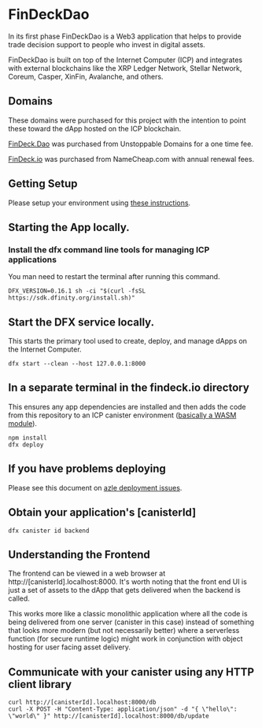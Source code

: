 # FinDeckDao

In its first phase FinDeckDao is a Web3 application that helps to provide trade
decision support to people who invest in digital assets.

FinDeckDao is built on top of the Internet Computer (ICP) and integrates with
external blockchains like the XRP Ledger Network, Stellar Network, Coreum,
Casper, XinFin, Avalanche, and others.

## Domains

These domains were purchased for this project with the intention to point these
toward the dApp hosted on the ICP blockchain.

[FinDeck.Dao](https://ud.me/findeck.dao) was purchased from Unstoppable Domains
for a one time fee.

[FinDeck.io](https://findeck.io) was purchased from NameCheap.com with annual
renewal fees.

## Getting Setup

Please setup your environment using
[these instructions](https://demergent-labs.github.io/azle/get_started.html).

## Starting the App locally.

### Install the dfx command line tools for managing ICP applications

You man need to restart the terminal after running this command.

```
DFX_VERSION=0.16.1 sh -ci "$(curl -fsSL https://sdk.dfinity.org/install.sh)"
```

## Start the DFX service locally.

This starts the primary tool used to create, deploy, and manage dApps on the
Internet Computer.

```
dfx start --clean --host 127.0.0.1:8000
```

## In a separate terminal in the findeck.io directory

This ensures any app dependencies are installed and then adds the code from this
repository to an ICP canister environment
([basically a WASM module](https://internetcomputer.org/docs/current/concepts/canisters-code)).

```
npm install
dfx deploy
```

## If you have problems deploying

Please see this document on
[azle deployment issues](https://demergent-labs.github.io/azle/deployment.html#common-deployment-issues).

## Obtain your application's [canisterId]

```
dfx canister id backend
```

## Understanding the Frontend

The frontend can be viewed in a web browser at
http://[canisterId].localhost:8000. It's worth noting that the front end UI is
just a set of assets to the dApp that gets delivered when the backend is called.

This works more like a classic monolithic application where all the code is
being delivered from one server (canister in this case) instead of something
that looks more modern (but not necessarily better) where a serverless function
(for secure runtime logic) might work in conjunction with object hosting for
user facing asset delivery.

## Communicate with your canister using any HTTP client library

```
curl http://[canisterId].localhost:8000/db
curl -X POST -H "Content-Type: application/json" -d "{ \"hello\": \"world\" }" http://[canisterId].localhost:8000/db/update
```
